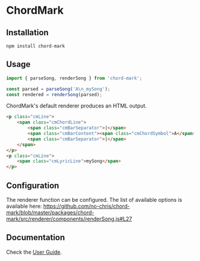 # ChordMark

## Installation

```shell
npm install chord-mark
```

## Usage

```javascript
import { parseSong, renderSong } from 'chord-mark';

const parsed = parseSong('A\n_mySong');
const rendered = renderSong(parsed);
```

ChordMark's default renderer produces an HTML output.

```html
<p class="cmLine">
	<span class="cmChordLine">
		<span class="cmBarSeparator">|</span>
		<span class="cmBarContent"><span class="cmChordSymbol">A</span> </span>
		<span class="cmBarSeparator">|</span>
	</span>
</p>
<p class="cmLine">
	<span class="cmLyricLine">mySong</span>
</p>
```

## Configuration

The renderer function can be configured.
The list of available options is available here: https://github.com/no-chris/chord-mark/blob/master/packages/chord-mark/src/renderer/components/renderSong.js#L27

## Documentation

Check the [User Guide](https://chordmark.netlify.app).
